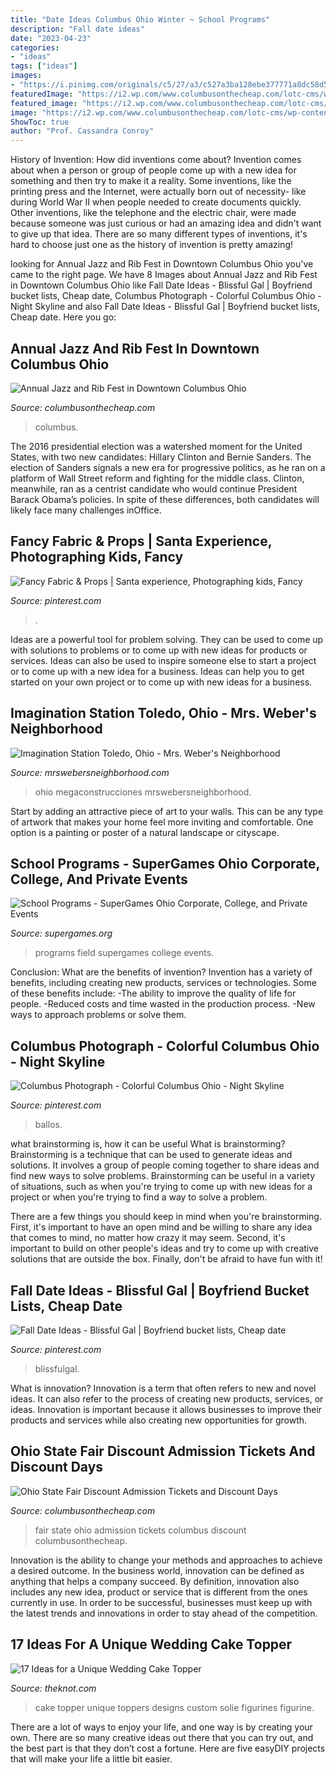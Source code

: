 ```yaml
---
title: "Date Ideas Columbus Ohio Winter ~ School Programs"
description: "Fall date ideas"
date: "2023-04-23"
categories:
- "ideas"
tags: ["ideas"]
images:
- "https://i.pinimg.com/originals/c5/27/a3/c527a3ba128ebe377771a8dc58d502ee.png"
featuredImage: "https://i2.wp.com/www.columbusonthecheap.com/lotc-cms/wp-content/uploads/2019/06/Cols-Jazz-Rib-Fest-credit-Randall-Schieber.jpg?fit=864%2C1200&amp;ssl=1"
featured_image: "https://i2.wp.com/www.columbusonthecheap.com/lotc-cms/wp-content/uploads/2017/06/ohio-state-fair.jpg?fit=956%2C638&amp;ssl=1"
image: "https://i2.wp.com/www.columbusonthecheap.com/lotc-cms/wp-content/uploads/2017/06/ohio-state-fair.jpg?fit=956%2C638&amp;ssl=1"
ShowToc: true
author: "Prof. Cassandra Conroy"
---
```



History of Invention: How did inventions come about?
Invention comes about when a person or group of people come up with a new idea for something and then try to make it a reality. Some inventions, like the printing press and the Internet, were actually born out of necessity- like during World War II when people needed to create documents quickly. Other inventions, like the telephone and the electric chair, were made because someone was just curious or had an amazing idea and didn't want to give up that idea. There are so many different types of inventions, it's hard to choose just one as the history of invention is pretty amazing!

	

		
looking for Annual Jazz and Rib Fest in Downtown Columbus Ohio you've came to the right page. We have 8 Images about Annual Jazz and Rib Fest in Downtown Columbus Ohio like Fall Date Ideas - Blissful Gal | Boyfriend bucket lists, Cheap date, Columbus Photograph - Colorful Columbus Ohio - Night Skyline and also Fall Date Ideas - Blissful Gal | Boyfriend bucket lists, Cheap date. Here you go:
		
    
## Annual Jazz And Rib Fest In Downtown Columbus Ohio

<img loading=lazy src="https://i2.wp.com/www.columbusonthecheap.com/lotc-cms/wp-content/uploads/2019/06/Cols-Jazz-Rib-Fest-credit-Randall-Schieber.jpg?fit=864%2C1200&amp;ssl=1" onerror="this.onerror=null;this.src='https://tse4.mm.bing.net/th?id=OIP._oLV59F0iAPGM7bsLmHL9gHaKS&amp;pid=15.1';" alt="Annual Jazz and Rib Fest in Downtown Columbus Ohio">

_Source: columbusonthecheap.com_

>columbus. 

	

The 2016 presidential election was a watershed moment for the United States, with two new candidates: Hillary Clinton and Bernie Sanders. The election of Sanders signals a new era for progressive politics, as he ran on a platform of Wall Street reform and fighting for the middle class. Clinton, meanwhile, ran as a centrist candidate who would continue President Barack Obama’s policies. In spite of these differences, both candidates will likely face many challenges inOffice.

    
## Fancy Fabric &amp; Props | Santa Experience, Photographing Kids, Fancy

<img loading=lazy src="https://i.pinimg.com/originals/d8/e9/75/d8e9759da536214ffac89ba66b8d38d7.png" onerror="this.onerror=null;this.src='https://tse3.mm.bing.net/th?id=OIP.upjs2oEbLV5bRyp8VURDhQHaHa&amp;pid=15.1';" alt="Fancy Fabric &amp; Props | Santa experience, Photographing kids, Fancy">

_Source: pinterest.com_

>. 

	

Ideas are a powerful tool for problem solving. They can be used to come up with solutions to problems or to come up with new ideas for products or services. Ideas can also be used to inspire someone else to start a project or to come up with a new idea for a business. Ideas can help you to get started on your own project or to come up with new ideas for a business.

    
## Imagination Station Toledo, Ohio - Mrs. Weber&#039;s Neighborhood

<img loading=lazy src="https://mrswebersneighborhood.com/wp-content/uploads/2015/04/Imagination-Station-Toledo-Ohio.jpg" onerror="this.onerror=null;this.src='https://tse1.mm.bing.net/th?id=OIP.hIPKw50H__p3XvrDb3lNvgHaFT&amp;pid=15.1';" alt="Imagination Station Toledo, Ohio - Mrs. Weber&#039;s Neighborhood">

_Source: mrswebersneighborhood.com_

>ohio megaconstrucciones mrswebersneighborhood. 

	

Start by adding an attractive piece of art to your walls. This can be any type of artwork that makes your home feel more inviting and comfortable. One option is a painting or poster of a natural landscape or cityscape.

    
## School Programs - SuperGames Ohio Corporate, College, And Private Events

<img loading=lazy src="https://supergames.org/wp-content/uploads/2013/06/FD-Chapman-e1379612870585.jpg" onerror="this.onerror=null;this.src='https://tse3.mm.bing.net/th?id=OIP.hQx0QabOiNeKZ4_wRLYdlAHaDP&amp;pid=15.1';" alt="School Programs - SuperGames Ohio Corporate, College, and Private Events">

_Source: supergames.org_

>programs field supergames college events. 

	

Conclusion: What are the benefits of invention?
Invention has a variety of benefits, including creating new products, services or technologies. Some of these benefits include: 
-The ability to improve the quality of life for people. 
-Reduced costs and time wasted in the production process.
-New ways to approach problems or solve them.

    
## Columbus Photograph - Colorful Columbus Ohio - Night Skyline

<img loading=lazy src="https://i.pinimg.com/736x/b3/6f/0b/b36f0beabbdb552020dcfc3933cea112--columbus-ohio-photo-art.jpg" onerror="this.onerror=null;this.src='https://tse3.mm.bing.net/th?id=OIP.WiInLbf2O3vQNhxiw7eYaAHaE8&amp;pid=15.1';" alt="Columbus Photograph - Colorful Columbus Ohio - Night Skyline">

_Source: pinterest.com_

>ballos. 

	

what brainstorming is, how it can be useful
What is brainstorming?
Brainstorming is a technique that can be used to generate ideas and solutions. It involves a group of people coming together to share ideas and find new ways to solve problems. Brainstorming can be useful in a variety of situations, such as when you're trying to come up with new ideas for a project or when you're trying to find a way to solve a problem.

There are a few things you should keep in mind when you're brainstorming. First, it's important to have an open mind and be willing to share any idea that comes to mind, no matter how crazy it may seem. Second, it's important to build on other people's ideas and try to come up with creative solutions that are outside the box. Finally, don't be afraid to have fun with it!

    
## Fall Date Ideas - Blissful Gal | Boyfriend Bucket Lists, Cheap Date

<img loading=lazy src="https://i.pinimg.com/originals/c5/27/a3/c527a3ba128ebe377771a8dc58d502ee.png" onerror="this.onerror=null;this.src='https://tse4.mm.bing.net/th?id=OIP.xTq2qr68lnTm5qkp5mne2AHaUk&amp;pid=15.1';" alt="Fall Date Ideas - Blissful Gal | Boyfriend bucket lists, Cheap date">

_Source: pinterest.com_

>blissfulgal. 

	

What is innovation?
Innovation is a term that often refers to new and novel ideas. It can also refer to the process of creating new products, services, or ideas. Innovation is important because it allows businesses to improve their products and services while also creating new opportunities for growth.

    
## Ohio State Fair Discount Admission Tickets And Discount Days

<img loading=lazy src="https://i2.wp.com/www.columbusonthecheap.com/lotc-cms/wp-content/uploads/2017/06/ohio-state-fair.jpg?fit=956%2C638&amp;ssl=1" onerror="this.onerror=null;this.src='https://tse2.mm.bing.net/th?id=OIP.-EaSsjSPSKW-uASc28B7GAHaE8&amp;pid=15.1';" alt="Ohio State Fair Discount Admission Tickets and Discount Days">

_Source: columbusonthecheap.com_

>fair state ohio admission tickets columbus discount columbusonthecheap. 

	

Innovation is the ability to change your methods and approaches to achieve a desired outcome. In the business world, innovation can be defined as anything that helps a company succeed. By definition, innovation also includes any new idea, product or service that is different from the ones currently in use. In order to be successful, businesses must keep up with the latest trends and innovations in order to stay ahead of the competition.

    
## 17 Ideas For A Unique Wedding Cake Topper

<img loading=lazy src="https://apis.xogrp.com/media-api/images/2ea228fe-e123-4c08-87d9-16a16f846313~rs_768.h?quality=40" onerror="this.onerror=null;this.src='https://tse2.mm.bing.net/th?id=OIP.dTCQf6xH5iRL4vjXBaJDqgHaJ4&amp;pid=15.1';" alt="17 Ideas for a Unique Wedding Cake Topper">

_Source: theknot.com_

>cake topper unique toppers designs custom solie figurines figurine. 

	

There are a lot of ways to enjoy your life, and one way is by creating your own. There are so many creative ideas out there that you can try out, and the best part is that they don’t cost a fortune. Here are five easyDIY projects that will make your life a little bit easier.


